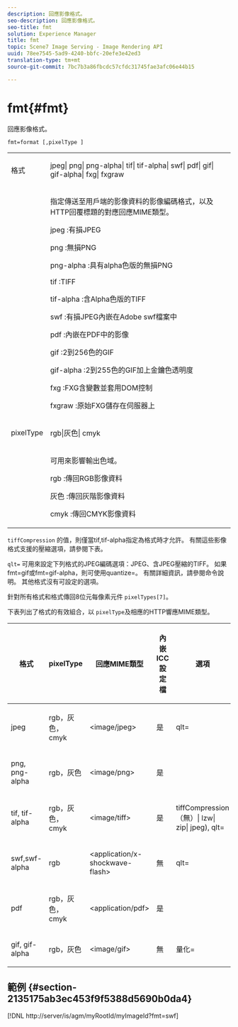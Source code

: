 ```yaml
---
description: 回應影像格式。
seo-description: 回應影像格式。
seo-title: fmt
solution: Experience Manager
title: fmt
topic: Scene7 Image Serving - Image Rendering API
uuid: 78ee7545-5ad9-4240-bbfc-20efe3e42ed3
translation-type: tm+mt
source-git-commit: 7bc7b3a86fbcdc57cfdc31745fae3afc06e44b15

---
```



# fmt{#fmt}

回應影像格式。

`fmt=format [,pixelType ]`

<table id="simpletable_66FAABB7BD7A4BBB815A570BEA4C1AE8"> 
 <tr class="strow"> 
  <td class="stentry"> <p><span class="codeph"> <span class="varname"> 格式</span></span> </p></td> 
  <td class="stentry"> <p><span class="codeph"> jpeg| png| png-alpha| tif| tif-alpha| swf| pdf| gif| gif-alpha| fxg| fxgraw</span> </p></td> 
 </tr> 
 <tr class="strow"> 
  <td class="stentry"></td> 
  <td class="stentry"> <p> 指定傳送至用戶端的影像資料的影像編碼格式，以及HTTP回覆標題的對應回應MIME類型。 </p> <p> <span class="codeph">  jpeg </span>:有損JPEG </p> <p> <span class="codeph"> png </span>:無損PNG </p> <p> <span class="codeph"> png-alpha </span>:具有alpha色版的無損PNG </p> <p> <span class="codeph">  tif </span>:TIFF </p> <p> <span class="codeph"> tif-alpha </span>:含Alpha色版的TIFF </p> <p> <span class="codeph">  swf </span>:有損JPEG內嵌在Adobe swf檔案中 </p> <p> <span class="codeph"> pdf </span>:內嵌在PDF中的影像 </p> <p> <span class="codeph"> gif </span>:2到256色的GIF </p> <p> <span class="codeph"> gif-alpha </span>:2到255色的GIF加上金鑰色透明度 </p> <p> <span class="codeph"> fxg </span>:FXG含變數並套用DOM控制 </p> <p> <span class="codeph">  fxgraw </span>:原始FXG儲存在伺服器上 </p> </td> 
 </tr> 
 <tr class="strow"> 
  <td class="stentry"> <p><span class="codeph"> <span class="varname"> pixelType</span></span> </p></td> 
  <td class="stentry"> <p><span class="codeph"> rgb|灰色| cmyk</span> </p></td> 
 </tr> 
 <tr class="strow"> 
  <td class="stentry"></td> 
  <td class="stentry"> <p> 可用來影響輸出色域。 </p> <p> <span class="codeph">  rgb </span>:傳回RGB影像資料 </p> <p> <span class="codeph"> 灰色 </span>:傳回灰階影像資料 </p> <p> <span class="codeph"> cmyk </span>:傳回CMYK影像資料 </p> </td> 
 </tr> 
</table>

`tiffCompression` 的值，則僅當tif,tif-alpha指定為格式時才允許。 有關這些影像格式支援的壓縮選項，請參閱下表。

`qlt=` 可用來設定下列格式的JPEG編碼選項：JPEG、含JPEG壓縮的TIFF。 如果fmt=gif或fmt=gif-alpha，則可使用quantize=。 有關詳細資訊，請參閱命令說明。 其他格式沒有可設定的選項。

針對所有格式和格式傳回8位元每像素元件 `pixelTypes[7]`。

下表列出了格式的有效組合，以 `pixelType`及相應的HTTP響應MIME類型。

<table id="table_54AFE58185004C74971EFBA845E177B6"> 
 <thead> 
  <tr> 
   <th colname="col1" class="entry"> <p><span class="varname"> 格式</span> </p> </th> 
   <th colname="col2" class="entry"> <p><span class="varname"> pixelType</span> </p> </th> 
   <th colname="col3" class="entry"> <p>回應MIME類型 </p> </th> 
   <th colname="col4" class="entry"> <p>內嵌ICC設定檔 </p> </th> 
   <th colname="col5" class="entry"> <p>選項 </p> </th> 
  </tr> 
 </thead>
 <tbody> 
  <tr> 
   <td> <p>jpeg </p> </td> 
   <td> <p>rgb，灰色， cmyk </p> </td> 
   <td> <p>&lt;image/jpeg&gt; </p> </td> 
   <td> <p>是 </p> </td> 
   <td> <p><span class="codeph"> qlt=</span> </p> </td> 
  </tr> 
  <tr> 
   <td> <p>png, png-alpha </p> </td> 
   <td> <p>rgb，灰色 </p> </td> 
   <td> <p>&lt;image/png&gt; </p> </td> 
   <td> <p>是 </p> </td> 
   <td> <p> </p> </td> 
  </tr> 
  <tr> 
   <td> <p>tif, tif-alpha </p> </td> 
   <td> <p>rgb，灰色， cmyk </p> </td> 
   <td> <p>&lt;image/tiff&gt; </p> </td> 
   <td> <p>是 </p> </td> 
   <td> <p><span class="codeph"> <span class="varname"> tiffCompression</span> （無）| lzw| zip| jpeg), qlt=</span> </p> </td> 
  </tr> 
  <tr> 
   <td> <p>swf,swf-alpha </p> </td> 
   <td> <p>rgb </p> </td> 
   <td> <p>&lt;application/x-shockwave-flash&gt; </p> </td> 
   <td> <p>無 </p> </td> 
   <td> <p><span class="codeph"> qlt= </span> </p> </td> 
  </tr> 
  <tr> 
   <td> <p>pdf </p> </td> 
   <td> <p>rgb，灰色， cmyk </p> </td> 
   <td> <p>&lt;application/pdf&gt; </p> </td> 
   <td> <p>是 </p> </td> 
   <td> <p> </p> </td> 
  </tr> 
  <tr> 
   <td> <p>gif, gif-alpha </p> </td> 
   <td> <p>rgb，灰色 </p> </td> 
   <td> <p>&lt;image/gif&gt; </p> </td> 
   <td> <p>無 </p> </td> 
   <td> <p><span class="codeph"> 量化=</span> </p> </td> 
  </tr> 
 </tbody> 
</table>

## 範例 {#section-2135175ab3ec453f9f5388d5690b0da4}

[!DNL http://server/is/agm/myRootId/myImageId?fmt=swf]
